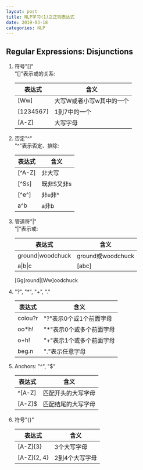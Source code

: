 ```yaml
---
layout: post
title: NLP学习(1)之正则表达式
date: 2019-03-18
categories: NLP
---
```


## Regular Expressions: Disjunctions ##

1. 符号"[]"  
    "[]"表示或的关系:

    表达式|含义  
    --|--  
    [Ww]|大写W或者小写w其中的一个
    [1234567]|1到7中的一个
    [A-Z]|大写字母

2. 否定"^"  
    "^"表示否定、排除:

    表达式|含义  
    --|--  
    [^A-Z]|非大写
    [^Ss]|既非S又非s
    [^e^]|非e非^
    a^b|a非b

3. 管道符"|"  
    "|"表示或:

    表达式|含义  
    --|--  
    ground\|woodchuck|ground或woodchuck
    a\|b\|c|[abc]
    [Gg]round\|[Ww]oodchuck

4. "?", "*", "+", "."  

    表达式|含义  
    --|--  
    colou?r|"?"表示0个或1个前面字母
    oo*h!|"\*"表示0个或多个前面字母
    o+h!|"+"表示1个或多个前面字母
    beg.n|"."表示任意字母

5. Anchors: "^", "$"  

    表达式|含义  
    --|--  
    ^[A-Z]|匹配开头的大写字母
    [A-Z]$|匹配结尾的大写字母

6. 符号"{}"  

    表达式|含义  
    --|--  
    [A-Z]{3}|3个大写字母
    [A-Z]{2, 4}|2到4个大写字母